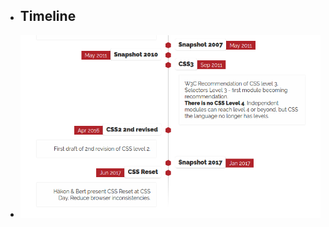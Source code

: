 <div>
    <ul class="timeline">
        <li>
            <h2> Timeline </h2>
        </li>
    </ul>
    <ul class="timeline">
        <li>
            <img alt="CSSTimeline02" src="assets/css-timeline02.png"> </img>
        </li>
    </ul>
</div>